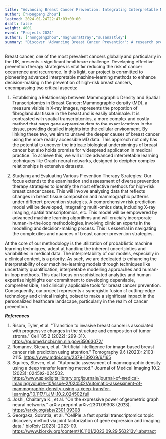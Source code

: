 ```yaml
---
title: "Advancing Breast Cancer Prevention: Integrating Interpretable Machine Learning and Expert Insights to Enhance Decision-Making in Prevention Therapy Strategy Development"
author: ["Hongpeng Zhou"]
lastmod: 2024-01-24T22:47:03+00:00
draft: false
weight: 4001
event: "Projects 2024"
authors: ["hongpengzhou","magnusrattray","susanastley"]
summary: "Discover 'Advancing Breast Cancer Prevention': A research project blending interpretable machine learning (ML) with expert insights to revolutionize decision-making in breast cancer prevention strategies. Focusing on mammographic density and spatial transcriptomics, we aim to unveil deeper breast cancer causes and find effective prevention methods. This project is expected to provide promising significant advancements in personalized healthcare and cancer prevention."
---
```


Breast cancer, one of the most prevalent cancers globally and particularly in the UK, presents a significant healthcare challenge. Developing effective prevention therapy strategies is vital for reducing the risk of cancer occurrence and recurrence. In this light, our project is committed to pioneering advanced interpretable machine-learning methods to enhance decision-making in the prevention of high-risk breast cancers, encompassing two critical aspects:

1) Establishing a Relationship between Mammographic Density and Spatial Transcriptomics in Breast Cancer: Mammographic density (MD), a measure visible in X-ray images, represents the proportion of fibroglandular tissue in the breast and is easily obtainable. It is contrasted with spatial transcriptomics, a more complex and costly method that maps gene expression data to the exact locations in the tissue, providing detailed insights into the cellular environment. By linking these two, we aim to unravel the deeper causes of breast cancer using the more readily accessible MD data. This approach not only has the potential to uncover the intricate biological underpinnings of breast cancer but also holds promise for widespread application in medical practice. To achieve this, we will utilize advanced interpretable learning techniques like Graph neural networks, designed to decipher complex relationships in extensive datasets.

2) Studying and Evaluating Various Prevention Therapy Strategies: Our focus extends to the examination and assessment of diverse prevention therapy strategies to identify the most effective methods for high-risk breast cancer cases. This will involve analysing data that reflects changes in breast tissue composition and mammographic patterns under different prevention strategies. A comprehensive risk prediction model will be developed, integrating multi-omics data, including X-ray imaging, spatial transcriptomics, etc. This model will be empowered by advanced machine learning algorithms and will crucially incorporate human-in-the-loop methodologies, involving clinician experts in the modelling and decision-making process. This is essential in navigating the complexities and nuances of breast cancer prevention strategies.

At the core of our methodology is the utilization of probabilistic machine learning techniques, adept at handling the inherent uncertainties and variabilities in medical data. The interpretability of our models, especially in a clinical context, is a priority. As such, we are dedicated to enhancing the interpretability of our machine-learning models through techniques like uncertainty quantification, interpretable modelling approaches and human-in-loop methods. This dual focus on sophisticated analytics and human expertise highlights our commitment to developing dependable, comprehensible, and clinically applicable tools for breast cancer prevention. Consequently, our project represents a synergistic fusion of cutting-edge technology and clinical insight, poised to make a significant impact in the personalized healthcare landscape, particularly in the realm of cancer prevention.


***References***

1.	Risom, Tyler, et al. "Transition to invasive breast cancer is associated with progressive changes in the structure and composition of tumor stroma." Cell 185.2 (2022): 299-310. https://pubmed.ncbi.nlm.nih.gov/35063072/ 
2.	Romanov, Stepan, et al. "Artificial intelligence for image-based breast cancer risk prediction using attention." Tomography 9.6 (2023): 2103-2115. https://www.mdpi.com/2379-139X/9/6/165 
3.	Squires, Steven, et al. "Automatic assessment of mammographic density using a deep transfer learning method." Journal of Medical Imaging 10.2 (2023): 024502-024502. https://www.spiedigitallibrary.org/journals/journal-of-medical-imaging/volume-10/issue-2/024502/Automatic-assessment-of-mammographic-density-using-a-deep-transfer-learning/10.1117/1.JMI.10.2.024502.full 
4.	Joshi, Chaitanya K., et al. "On the expressive power of geometric graph neural networks." arXiv preprint arXiv:2301.09308 (2023). https://arxiv.org/abs/2301.09308
5.	Georgaka, Sokratia, et al. "CellPie: a fast spatial transcriptomics topic discovery method via joint factorization of gene expression and imaging data." bioRxiv (2023): 2023-09. https://www.biorxiv.org/content/10.1101/2023.09.29.560213v1.abstract 
